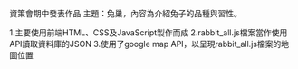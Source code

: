 資策會期中發表作品
主題：兔巢，內容為介紹兔子的品種與習性。

1.主要使用前端HTML、CSS及JavaScript製作而成
2.rabbit_all.js檔案當作使用API讀取資料庫的JSON
3.使用了google map API，以呈現rabbit_all.js檔案的地圖位置
